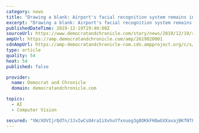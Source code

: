 ```yaml
---
category: news
title: "Drawing a blank: Airport's facial recognition system remains inoperable"
excerpt: "Drawing a blank: Airport's facial recognition system remains inoperable Monroe County committed $1 million for state-of-the-art surveillance systems at the Rochester airport, but after 18 months they're still not in use. Check out this story on DemocratandChronicle.com: https://www.democratandchronicle.com/story/news/2019/12/19/rochester ..."
publishedDateTime: 2019-12-19T19:40:00Z
sourceUrl: https://www.democratandchronicle.com/story/news/2019/12/19/rochester-airports-new-surveillance-systems-remain-inoperable/2619020001/
ampUrl: https://amp.democratandchronicle.com/amp/2619020001
cdnAmpUrl: https://amp-democratandchronicle-com.cdn.ampproject.org/c/s/amp.democratandchronicle.com/amp/2619020001
type: article
quality: 54
heat: 54
published: false

provider:
  name: Democrat and Chronicle
  domain: democratandchronicle.com

topics:
  - AI
  - Computer Vision

secured: "VW/XOVIjrQdTn/JJvIwCsO4raIiXvhuYfxnuog3g8OKkFHOwGXXavajBKfNTFWshtCcYGF6e/U/RR/vKFCeleeS++RfnGDd+ExxKA4yD8hhAp+xbN9rqFSRQhgQ3cnXMeqD+DqIgyNnYqKlndK8sNT53YELRzdsCKbUOV1G8hBknlLTmabFZeucxL55QYSoK6jbAYoxoY2VumlDCw+VGM2Gl/LJPrcbol2ham9mbVj0qauUPdrvgCjEWWWh8u3huaHx77HDZ4nvEutb9zvSGTg==;P2Arfw2EllDxzk+fFpNDhw=="
---
```


